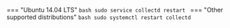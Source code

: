 === "Ubuntu 14.04 LTS"
    ```bash
    sudo service collectd restart
    ```
=== "Other supported distributions"
    ```bash
    sudo systemctl restart collectd
    ```